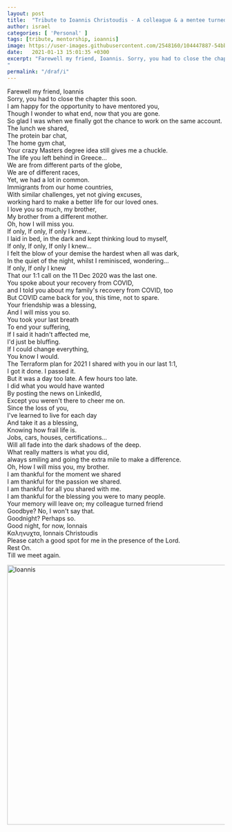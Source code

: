 ```yaml
---
layout: post
title:  "Tribute to Ioannis Christoudis - A colleague & a mentee turned friend "
author: israel
categories: [ 'Personal' ]
tags: [tribute, mentorship, ioannis]
image: https://user-images.githubusercontent.com/2548160/104447887-54bb1680-5594-11eb-9e21-9c3900d5d7da.png
date:   2021-01-13 15:01:35 +0300
excerpt: "Farewell my friend, Ioannis. Sorry, you had to close the chapter this soon. I am happy for the opportunity to have mentored you...You spoke about your recovery from COVID, and I told you about my recovery from COVID, too. But COVID came back for you, this time, not to spare. 
"
permalink: "/draf/i"
---
```


Farewell my friend, Ioannis<br/>
Sorry, you had to close the chapter this soon. <br/>
I am happy for the opportunity to have mentored you,<br/>
Though I wonder to what end, now that you are gone.<br/>
So glad I was when we finally got the chance to work on the same account.<br/>
The lunch we shared,<br/>
The protein bar chat,<br/>
The home gym chat, <br/>
Your crazy Masters degree idea still gives me a chuckle.<br/>
The life you left behind in Greece...<br/>
We are from different parts of the globe,<br/>
We are of different races,<br/>
Yet, we had a lot in common. <br/>
Immigrants from our home countries, <br/>
With similar challenges, yet not giving excuses, <br/>
working hard to make a better life for our loved ones.<br/>
I love you so much, my brother, <br/>
My brother from a different mother.<br/>
Oh,  how I will miss you.<br/>
If only, If only, If only I knew...<br/>
I laid in bed, in the dark and kept thinking loud to myself,<br/>
If only, If only, If only I knew...<br/>
I felt the blow of your demise the hardest when all was dark,<br/>
In the quiet of the night, whilst I reminisced, wondering...<br/>
If only, If only I knew <br/>
That our 1:1 call on the 11 Dec 2020 was the last one.<br/>
You spoke about your recovery from COVID,<br/>
and I told you about my family's recovery from COVID, too<br/>
But COVID came back for you, this time, not to spare. <br/>
Your friendship was a blessing,<br/>
And I will miss you so.<br/>
You took your last breath<br/>
To end your suffering,<br/>
If I said it hadn't affected me,<br/>
I'd just be bluffing.<br/>
If I could change everything,<br/>
You know I would.<br/>
The Terraform plan for 2021 I shared with you in our last 1:1,  <br/>
I got it done. I passed it. <br/>
But it was a day too late. A few hours too late.<br/>
I did what you would have wanted <br/>
By posting the news on LinkedId, <br/>
Except you weren't there to cheer me on. <br/>
Since the loss of you, <br/>
I've learned to live for each day <br/>
And take it as a blessing,<br/>
Knowing how frail life is. <br/>
Jobs, cars, houses, certifications... <br/>
Will all fade into the dark shadows of the deep.<br/>
What really matters is what you did, <br/>
always smiling and going the extra mile to make a difference.<br/>
Oh, How I will miss you, my brother.<br/>
I am thankful for the moment we shared <br/>
I am thankful for the passion we shared.<br/>
I am thankful for all you shared with me. <br/>
I am thankful for the blessing you were to many people. <br/>
Your memory will leave on; my colleague turned friend <br/>
Goodbye? No, I won't say that. <br/>
Goodnight? Perhaps so. <br/>
Good night, for now, Ionnais <br/>
Καληνυχτα, Ionnais Christoudis <br/>
Please catch a good spot for me in the presence of the Lord. <br/>
Rest On. <br/> 
Till we meet again. <br/>

<p class="aligncenter">
<img class="lazyimg" src="https://user-images.githubusercontent.com/2548160/104448358-f478a480-5594-11eb-9997-bdfb96612ef2.jpeg" alt="Ioannis" width="560" height="600"/>
</p>
